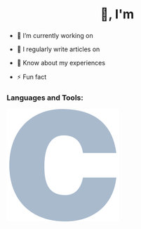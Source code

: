 <h1 align="center"> 👋, I'm </h1>

<h3 align="center"></h3>

- 🔭 I’m currently working on []()

- 📝 I regularly write articles on []()

- 📄 Know about my experiences []()

- ⚡ Fun fact

<h3 align="left">Languages and Tools:</h3>

<img src=https://raw.githubusercontent.com/devicons/devicon/master/icons/c/c-original.svg alt=""></img>
